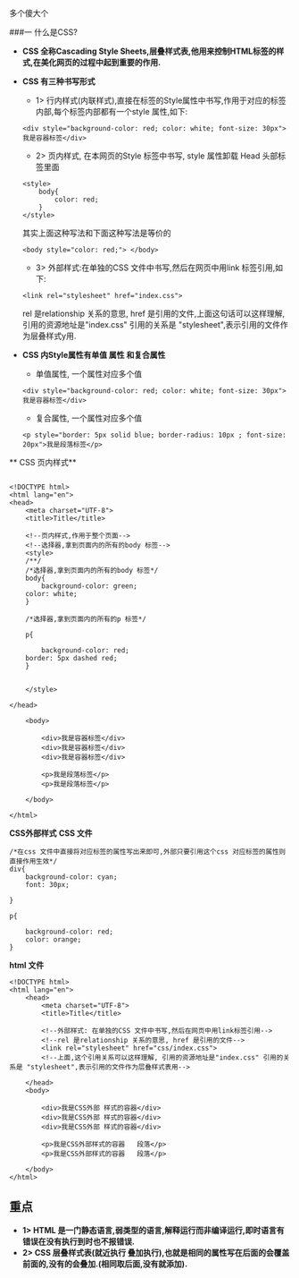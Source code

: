 多个傻大个

###一 什么是CSS?
- **CSS 全称Cascading Style Sheets,层叠样式表,他用来控制HTML标签的样式,在美化网页的过程中起到重要的作用.**

- **CSS 有三种书写形式**
    - 1> 行内样式(内联样式),直接在标签的Style属性中书写,作用于对应的标签内部,每个标签内部都有一个style 属性,如下: 
    ```objc
    <div style="background-color: red; color: white; font-size: 30px">我是容器标签</div>
    ```
    - 2> 页内样式, 在本网页的Style 标签中书写, style 属性卸载 Head 头部标签里面
    ```objc
    <style>
        body{
            color: red;
        }
    </style>
    ```
    其实上面这种写法和下面这种写法是等价的
    ```objc
    <body style="color: red;"> </body>
    ```
    
    - 3> 外部样式:在单独的CSS 文件中书写,然后在网页中用link 标签引用,如下:
    ```objc
    <link rel="stylesheet" href="index.css">
 
    ```
    rel 是relationship 关系的意思, href 是引用的文件,上面这句话可以这样理解, 引用的资源地址是"index.css" 引用的关系是 "stylesheet",表示引用的文件作为层叠样式y用.
    
    
    
- **CSS 内Style属性有单值 属性 和复合属性**
    - 单值属性, 一个属性对应多个值
    ```objc
    <div style="background-color: red; color: white; font-size: 30px">我是容器标签</div>
    ```
    - 复合属性, 一个属性对应多个值
    ```objc
    <p style="border: 5px solid blue; border-radius: 10px ; font-size: 20px">我是段落标签</p>

    ```
    
    
    
   
** CSS 页内样式** 
```objc

<!DOCTYPE html>
<html lang="en">
<head>
    <meta charset="UTF-8">
    <title>Title</title>

    <!--页内样式,作用于整个页面-->
    <!--选择器,拿到页面内的所有的body 标签-->
    <style>
    /**/
    /*选择器,拿到页面内的所有的body 标签*/
    body{
        background-color: green;
    color: white;
    }

    /*选择器,拿到页面内的所有的p 标签*/

    p{
        
        background-color: red;
    border: 5px dashed red;
    }


    </style>

</head>

    <body>

        <div>我是容器标签</div>
        <div>我是容器标签</div>
        <div>我是容器标签</div>

        <p>我是段落标签</p>
        <p>我是段落标签</p>

    </body>

</html>

```

**CSS外部样式**
**CSS 文件**
```objc
/*在css 文件中直接将对应标签的属性写出来即可,外部只要引用这个css 对应标签的属性则直接作用生效*/
div{
    background-color: cyan;
    font: 30px;
    
}

p{
    
    background-color: red;
    color: orange;
}
```
**html 文件**
```objc
<!DOCTYPE html>
<html lang="en">
    <head>
        <meta charset="UTF-8">
        <title>Title</title>

        <!--外部样式: 在单独的CSS 文件中书写,然后在网页中用link标签引用-->
        <!--rel 是relationship 关系的意思, href 是引用的文件-->
        <link rel="stylesheet" href="css/index.css">
        <!--上面,这个引用关系可以这样理解, 引用的资源地址是"index.css" 引用的关系是 "stylesheet",表示引用的文件作为层叠样式表用-->

    </head>
    <body>

        <div>我是CSS外部 样式的容器</div>
        <div>我是CSS外部 样式的容器</div>
        <div>我是CSS外部 样式的容器</div>

        <p>我是CSS外部样式的容器   段落</p>
        <p>我是CSS外部样式的容器   段落</p>

    </body>
</html>
```

## 重点
- **1> HTML 是一门静态语言,弱类型的语言,解释运行而非编译运行,即时语言有错误在没有执行到时也不报错误.**
- **2> CSS 层叠样式表(就近执行  叠加执行),也就是相同的属性写在后面的会覆盖前面的,没有的会叠加.(相同取后面,没有就添加).**
    
    
    
    
    
    
    
    
    
    
    
    
    
    
    
    
    
    
    
    
    
    
    
    
    
    
    
    
    
    
    
    
    
    
